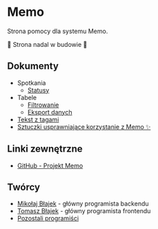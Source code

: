 # Memo

Strona pomocy dla systemu Memo.

🚧 Strona nadal w budowie 🚧

## Dokumenty

- Spotkania
  - [Statusy](meeting-statuses)
- Tabele
  - [Filtrowanie](table-filtering)
  - [Eksport danych](table-export)
- [Tekst z tagami](rich-text)
- [Sztuczki usprawniające korzystanie z Memo ✨](tricks)

## Linki zewnętrzne

- [GitHub - Projekt Memo](https://github.com/mblajek/Memo)

## Twórcy

- [Mikołaj Błajek](https://github.com/mblajek) - główny programista backendu
- [Tomasz Błajek](https://github.com/TPReal) - główny programista frontendu
- [Pozostali programiści](https://github.com/mblajek/Memo/graphs/contributors?type=a)
